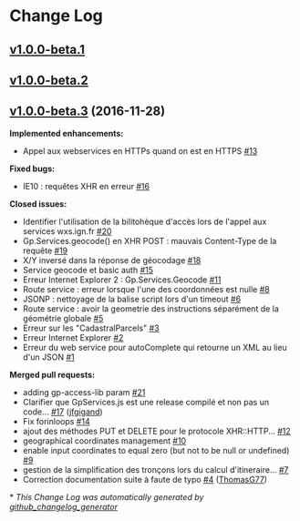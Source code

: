 # Change Log

## [v1.0.0-beta.1](https://github.com/IGNF/geoportal-access-lib/releases/tag/v1.0.0-beta.1)

## [v1.0.0-beta.2](https://github.com/IGNF/geoportal-access-lib/releases/tag/v1.0.0-beta.2)

## [v1.0.0-beta.3](https://github.com/IGNF/geoportal-access-lib/tree/v1.0.0-beta.3) (2016-11-28)

**Implemented enhancements:**

- Appel aux webservices en HTTPs quand on est en HTTPS [\#13](https://github.com/IGNF/geoportal-access-lib/issues/13)

**Fixed bugs:**

- IE10 : requêtes XHR en erreur [\#16](https://github.com/IGNF/geoportal-access-lib/issues/16)

**Closed issues:**

- Identifier l'utilisation de la bilitohèque d'accès lors de l'appel aux services wxs.ign.fr [\#20](https://github.com/IGNF/geoportal-access-lib/issues/20)
- Gp.Services.geocode\(\) en XHR POST : mauvais Content-Type de la requête [\#19](https://github.com/IGNF/geoportal-access-lib/issues/19)
- X/Y inversé dans la réponse de géocodage [\#18](https://github.com/IGNF/geoportal-access-lib/issues/18)
- Service geocode et basic auth [\#15](https://github.com/IGNF/geoportal-access-lib/issues/15)
- Erreur Internet Explorer 2 : Gp.Services.Geocode [\#11](https://github.com/IGNF/geoportal-access-lib/issues/11)
- Route service : erreur lorsque l'une des coordonnées est nulle [\#8](https://github.com/IGNF/geoportal-access-lib/issues/8)
- JSONP : nettoyage de la balise script lors d'un timeout [\#6](https://github.com/IGNF/geoportal-access-lib/issues/6)
- Route service : avoir la geometrie des instructions séparément de la géométrie globale [\#5](https://github.com/IGNF/geoportal-access-lib/issues/5)
- Erreur sur les "CadastralParcels" [\#3](https://github.com/IGNF/geoportal-access-lib/issues/3)
- Erreur Internet Explorer [\#2](https://github.com/IGNF/geoportal-access-lib/issues/2)
- Erreur du web service pour autoComplete qui retourne un XML au lieu d'un JSON [\#1](https://github.com/IGNF/geoportal-access-lib/issues/1)

**Merged pull requests:**

- adding gp-access-lib param [\#21](https://github.com/IGNF/geoportal-access-lib/pull/21)
- Clarifier que GpServices.js est une release compilé et non pas un code… [\#17](https://github.com/IGNF/geoportal-access-lib/pull/17) ([jfgigand](https://github.com/jfgigand))
- Fix forinloops [\#14](https://github.com/IGNF/geoportal-access-lib/pull/14)
- ajout des méthodes PUT et DELETE pour le protocole XHR::HTTP... [\#12](https://github.com/IGNF/geoportal-access-lib/pull/12)
- geographical coordinates management [\#10](https://github.com/IGNF/geoportal-access-lib/pull/10)
- enable input coordinates to equal zero \(but not to be null or undefined\) [\#9](https://github.com/IGNF/geoportal-access-lib/pull/9)
- gestion de la simplification des tronçons lors du calcul d'itineraire… [\#7](https://github.com/IGNF/geoportal-access-lib/pull/7)
- Correction documentation suite à faute de typo [\#4](https://github.com/IGNF/geoportal-access-lib/pull/4) ([ThomasG77](https://github.com/ThomasG77))

\* *This Change Log was automatically generated by [github_changelog_generator](https://github.com/skywinder/Github-Changelog-Generator)*
